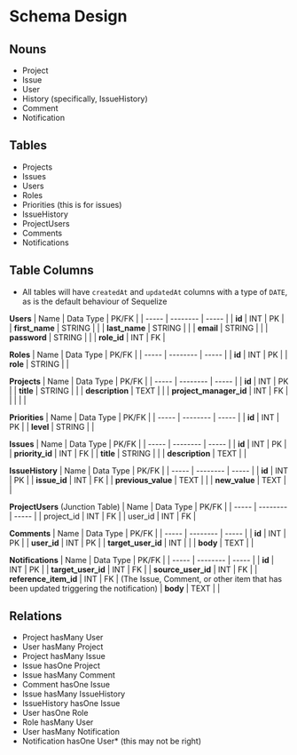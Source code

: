 # Schema Design 

## Nouns 
- Project 
- Issue 
- User 
- History (specifically, IssueHistory)
- Comment
- Notification

## Tables 
- Projects
- Issues
- Users
- Roles
- Priorities (this is for issues)
- IssueHistory
- ProjectUsers
- Comments  
- Notifications

## Table Columns 
* All tables will have `createdAt` and `updatedAt` columns with a type of `DATE`, as is the default behaviour of Sequelize

**Users**
| Name | Data Type | PK/FK |
| ----- | -------- | ----- |
| **id** | INT | PK |
| **first_name** | STRING | |
| **last_name** | STRING | |
| **email** | STRING | |
| **password** | STRING | |
| **role_id** | INT | FK |

**Roles**
| Name | Data Type | PK/FK |
| ----- | -------- | ----- |
| **id** | INT | PK |
| **role** | STRING | |

**Projects**
| Name | Data Type | PK/FK |
| ----- | -------- | ----- |
| **id** | INT | PK |
| **title** | STRING | |
| **description** | TEXT | |
| **project_manager_id** | INT | FK |
|  | | |

**Priorities**
| Name | Data Type | PK/FK |
| ----- | -------- | ----- |
| **id** | INT | PK |
| **level** | STRING | |

**Issues**
| Name | Data Type | PK/FK |
| ----- | -------- | ----- |
| **id** | INT | PK |
| **priority_id** | INT | FK |
| **title** | STRING | |
| **description** | TEXT | |

**IssueHistory**
| Name | Data Type | PK/FK |
| ----- | -------- | ----- |
| **id** | INT | PK |
| **issue_id** | INT | FK |
| **previous_value** | TEXT | |
| **new_value** | TEXT | |

**ProjectUsers** (Junction Table)
| Name | Data Type | PK/FK |
| ----- | -------- | ----- |
| project_id | INT | FK |
| user_id | INT | FK |

**Comments**
| Name | Data Type | PK/FK |
| ----- | -------- | ----- |
| **id** | INT | PK |
| **user_id** | INT | PK |
| **target_user_id** | INT | | 
| **body** | TEXT | |

**Notifications**
| Name | Data Type | PK/FK |
| ----- | -------- | ----- |
| **id** | INT | PK |
| **target_user_id** | INT | FK |
| **source_user_id** | INT | FK |
| **reference_item_id** | INT | FK | (The Issue, Comment, or other item that has been updated triggering the notification)
| **body** | TEXT | |

## Relations
- Project hasMany User 
- User hasMany Project
- Project hasMany Issue
- Issue hasOne Project
- Issue hasMany Comment 
- Comment hasOne Issue 
- Issue hasMany IssueHistory 
- IssueHistory hasOne Issue
- User hasOne Role
- Role hasMany User
- User hasMany Notification 
- Notification hasOne User* (this may not be right)